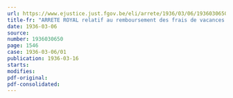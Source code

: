 ```yaml
---
url: https://www.ejustice.just.fgov.be/eli/arrete/1936/03/06/1936030650/justel
title-fr: "ARRETE ROYAL relatif au remboursement des frais de vacances de places attachées aux églises protestantes, anglicanes ou israélites"
date: 1936-03-06
source:
number: 1936030650
page: 1546
case: 1936-03-06/01
publication: 1936-03-16
starts:
modifies:
pdf-original:
pdf-consolidated:
---
```


